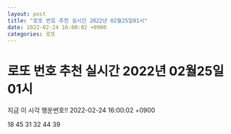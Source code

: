 ```yaml
---
layout: post
title: "로또 번호 추천 실시간 2022년 02월25일01시"
date: 2022-02-24 16:00:02 +0900
categories: 로또
---
```


# 로또 번호 추천 실시간 2022년 02월25일01시

지금 이 시각 행운번호!! 2022-02-24 16:00:02 +0900

 18  45  31  32  44  39 

